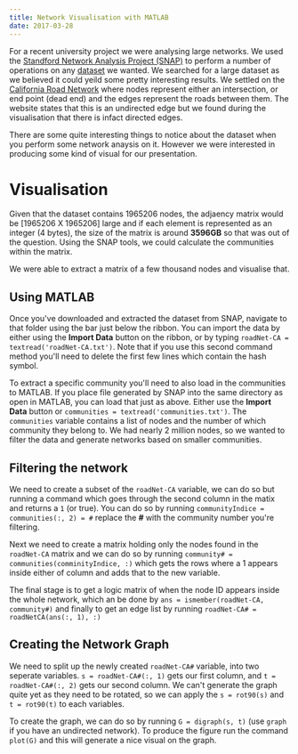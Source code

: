 ```yaml
---
title: Network Visualisation with MATLAB
date: 2017-03-28
---
```


For a recent university project we were analysing large networks. We used the [Standford Network Analysis Project (SNAP)](http://snap.stanford.edu) to perform a number of operations on any [dataset](http://snap.stanford.edu/data/index.html) we wanted. We searched for a large dataset as we believed it could yeild some pretty interesting results. We settled on the [California Road Network](http://snap.stanford.edu/data/roadNet-CA.html) where nodes represent either an intersection, or end point (dead end) and the edges represent the roads between them. The website states that this is an undirected edge but we found during the visualisation that there is infact directed edges.

There are some quite interesting things to notice about the dataset when you perform some network anaysis on it. However we were interested in producing some kind of visual for our presentation.

# Visualisation

Given that the dataset contains 1965206 nodes, the adjaency matrix would be [1965206 X 1965206] large and if each element is represented as an integer (4 bytes), the size of the matrix is around **3596GB** so that was out of the question. Using the SNAP tools, we could calculate the communities within the matrix.

We were able to extract a matrix of a few thousand nodes and visualise that.

## Using MATLAB

Once you've downloaded and extracted the dataset from SNAP, navigate to that folder using the bar just below the ribbon. You can import the data by either using the **Import Data** button on the ribbon, or by typing `roadNet-CA = textread('roadNet-CA.txt')`. Note that if you use this second command method you'll need to delete the first few lines which contain the hash symbol.

To extract a specific community you'll need to also load in the communities to MATLAB. If you place file generated by SNAP into the same directory as open in MATLAB, you can load that just as above. Either use the **Import Data** button or `communities = textread('communities.txt')`. The `communities` variable contains a list of nodes and the number of which community they belong to. We had nearly 2 million nodes, so we wanted to filter the data and generate networks based on smaller communities.

## Filtering the network

We need to create a subset of the `roadNet-CA` variable, we can do so but running a command which goes through the second column in the matix and returns a `1` (or true). You can do so by running `communityIndice = communities(:, 2) = #` replace the **#** with the community number you're filtering.

Next we need to create a matrix holding only the nodes found in the `roadNet-CA` matrix and we can do so by running `community# = communities(comminityIndice, :)` which gets the rows where a 1 appears inside either of column and adds that to the new variable.

The final stage is to get a logic matrix of when the node ID appears inside the whole network, which an be done by `ans = ismember(roadNet-CA, community#)` and finally to get an edge list by running `roadNet-CA# = roadNetCA(ans(:, 1), :)`

## Creating the Network Graph

We need to split up the newly created `roadNet-CA#` variable, into two seperate variables. `s = roadNet-CA#(:, 1)` gets our first column, and `t = roadNet-CA#(:, 2)` gets our second column. We can't generate the graph quite yet as they need to be rotated, so we can apply the `s = rot90(s)` and `t = rot90(t)` to each variables.

To create the graph, we can do so by running `G = digraph(s, t)` (use `graph` if you have an undirected network). To produce the figure run the command `plot(G)` and this will generate a nice visual on the graph.
